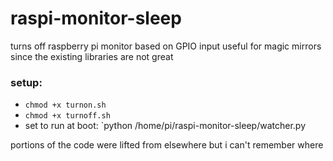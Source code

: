 # raspi-monitor-sleep
turns off raspberry pi monitor based on GPIO input
useful for magic mirrors since the existing libraries are not great

### setup:
* `chmod +x turnon.sh`
* `chmod +x turnoff.sh`
* set to run at boot: `python /home/pi/raspi-monitor-sleep/watcher.py

portions of the code were lifted from elsewhere but i can't remember where
